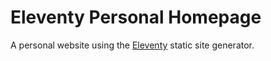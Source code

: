 # Eleventy Personal Homepage

A personal website using the [Eleventy](https://github.com/11ty/eleventy) static site generator.
